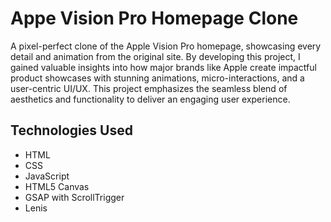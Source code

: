 # Appe Vision Pro Homepage Clone

A pixel-perfect clone of the Apple Vision Pro homepage, showcasing every detail and animation from the original site. By developing this project, I gained valuable insights into how major brands like Apple create impactful product showcases with stunning animations, micro-interactions, and a user-centric UI/UX. This project emphasizes the seamless blend of aesthetics and functionality to deliver an engaging user experience.

## Technologies Used

- HTML
- CSS
- JavaScript
- HTML5 Canvas
- GSAP with ScrollTrigger
- Lenis
